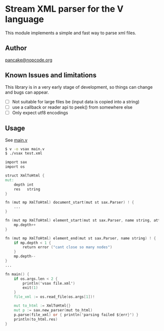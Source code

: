 # Stream XML parser for the V language

This module implements a simple and fast way to parse xml files.

## Author

pancake@nopcode.org

## Known Issues and limitations

This library is in a very early stage of development, so things can change and bugs can appear.

* [ ] Not suitable for large files be (input data is copied into a string)
* [ ] use a callback or reader api to peek() from somewhere else
* [ ] Only expect utf8 encodings

## Usage

See [main.v](main.v)

```sh
$ v -o vsax main.v
$ ./vsax test.xml
```

```v
import sax
import os

struct XmlToHtml {
mut:
	depth int
	res   string
}

fn (mut mp XmlToHtml) document_start(mut st sax.Parser) ! {
	...
}

fn (mut mp XmlToHtml) element_start(mut st sax.Parser, name string, attrs []sax.Attribute) ! {
	mp.depth++
}

fn (mut mp XmlToHtml) element_end(mut st sax.Parser, name string) ! {
	if mp.depth < 1 {
		return error ("cant close so many nodes")
	}
	mp.depth--
}
...

fn main() {
	if os.args.len < 2 {
		println('vsax file.xml')
		exit(1)
	}
	file_xml := os.read_file(os.args[1])!

	mut to_html := XmlToHtml{}
	mut p := sax.new_parser(mut to_html)
	p.parse(file_xml) or { println('parsing failed ${err}') }
	println(to_html.res)
}
```
